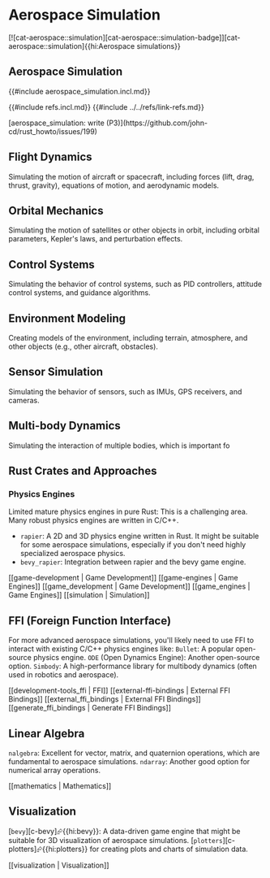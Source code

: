 # Aerospace Simulation

[![cat-aerospace::simulation][cat-aerospace::simulation-badge]][cat-aerospace::simulation]{{hi:Aerospace simulations}}

## Aerospace Simulation

{{#include aerospace_simulation.incl.md}}

{{#include refs.incl.md}}
{{#include ../../refs/link-refs.md}}

<div class="hidden">
[aerospace_simulation: write (P3)](https://github.com/john-cd/rust_howto/issues/199)

## Flight Dynamics

Simulating the motion of aircraft or spacecraft, including forces (lift, drag, thrust, gravity), equations of motion, and aerodynamic models.

## Orbital Mechanics

Simulating the motion of satellites or other objects in orbit, including orbital parameters, Kepler's laws, and perturbation effects.

## Control Systems

Simulating the behavior of control systems, such as PID controllers, attitude control systems, and guidance algorithms.

## Environment Modeling

Creating models of the environment, including terrain, atmosphere, and other objects (e.g., other aircraft, obstacles).

## Sensor Simulation

Simulating the behavior of sensors, such as IMUs, GPS receivers, and cameras.

## Multi-body Dynamics

Simulating the interaction of multiple bodies, which is important fo

## Rust Crates and Approaches

### Physics Engines

Limited mature physics engines in pure Rust: This is a challenging area. Many robust physics engines are written in C/C++.

- `rapier`: A 2D and 3D physics engine written in Rust. It might be suitable for some aerospace simulations, especially if you don't need highly specialized aerospace physics.
- `bevy_rapier`: Integration between rapier and the bevy game engine.

[[game-development | Game Development]]
[[game-engines | Game Engines]]
[[game_development | Game Development]]
[[game_engines | Game Engines]]
[[simulation | Simulation]]

## FFI (Foreign Function Interface)

For more advanced aerospace simulations, you'll likely need to use FFI to interact with existing C/C++ physics engines like:
`Bullet`: A popular open-source physics engine.
`ODE` (Open Dynamics Engine): Another open-source option.
`Simbody`: A high-performance library for multibody dynamics (often used in robotics and aerospace).

[[development-tools_ffi | FFI]]
[[external-ffi-bindings | External FFI Bindings]]
[[external_ffi_bindings | External FFI Bindings]]
[[generate_ffi_bindings | Generate FFI Bindings]]

## Linear Algebra

`nalgebra`: Excellent for vector, matrix, and quaternion operations, which are fundamental to aerospace simulations.
`ndarray`: Another good option for numerical array operations.

[[mathematics | Mathematics]]

## Visualization

[`bevy`][c-bevy]⮳{{hi:bevy}}: A data-driven game engine that might be suitable for 3D visualization of aerospace simulations.
[`plotters`][c-plotters]⮳{{hi:plotters}} for creating plots and charts of simulation data.

[[visualization | Visualization]]

</div>
